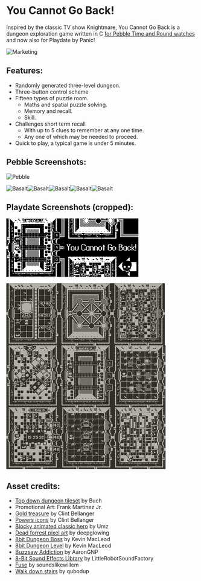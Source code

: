 # You Cannot Go Back!

Inspired by the classic TV show Knightmare, You Cannot Go Back is a dungeon exploration game written in C [for Pebble Time and Round watches](https://apps.rebble.io/en_US/application/56e4693181ff036ba9000020?section=watchapps) and now also for Playdate by Panic!

![Marketing](https://github.com/timboe/YouCannotGoBack/blob/master/promotional/you-cannot-go-back-marketing.png?raw=true)

## Features:

 * Randomly generated three-level dungeon.
 * Three-button control scheme
 * Fifteen types of puzzle room.
   * Maths and spatial puzzle solving.
   * Memory and recall.
   * Skill.
 * Challenges short term recall
    * With up to 5 clues to remember at any one time.
    * Any one of which may be needed to proceed.
 * Quick to play, a typical game is under 5 minutes.

## Pebble Screenshots:

![Pebble](https://github.com/timboe/YouCannotGoBack/blob/master/promotional/banner.png?raw=true)

![Basalt](https://github.com/timboe/YouCannotGoBack/blob/master/promotional/pebble_screenshot_b1.png?raw=true)![Basalt](https://github.com/timboe/YouCannotGoBack/blob/master/promotional/pebble_screenshot_b2.png?raw=true)![Basalt](https://github.com/timboe/YouCannotGoBack/blob/master/promotional/pebble_screenshot_b3.png?raw=true)![Basalt](https://github.com/timboe/YouCannotGoBack/blob/master/promotional/pebble_screenshot_b4.png?raw=true)![Basalt](https://github.com/timboe/YouCannotGoBack/blob/master/promotional/pebble_screenshot_b5.png?raw=true)

## Playdate Screenshots (cropped):

![Playdate](https://github.com/timboe/YouCannotGoBack/blob/master/playdate/Source/titles/card.png?raw=true)

![Playdate](https://github.com/timboe/YouCannotGoBack/blob/master/promotional/playdate.png?raw=true)


## Asset credits:
  * [Top down dungeon tileset](https://opengameart.org/content/top-down-dungeon-tileset) by Buch
  * Promotional Art: Frank Martinez Jr.
  * [Gold treasure](https://opengameart.org/content/gold-treasure-icons) by Clint Bellanger
  * [Powers icons](https://opengameart.org/content/powers-icons) by Clint Bellanger
  * [Blocky animated classic hero](http://opengameart.org/content/blocky-animated-classic-hero-edit) by Umz
  * [Dead forrest pixel art](https://deepglowing.itch.io/dead-forest-pixel-art-asset) by deepglowing
  * [8bit Dungeon Boss](https://incompetech.com/) by Kevin MacLeod
  * [8bit Dungeon Level](https://incompetech.com/) by Kevin MacLeod
  * [Buzzsaw Addiction](https://freesound.org/people/AaronGNP/sounds/108171/) by AaronGNP
  * [8-Bit Sound Effects Library](https://freesound.org/people/LittleRobotSoundFactory/packs/16681/) by LittleRobotSoundFactory
  * [Fuse](https://freesound.org/people/soundslikewillem/sounds/184519/) by soundslikewillem
  * [Walk down stairs](https://freesound.org/people/qubodup/sounds/442770/) by qubodup
